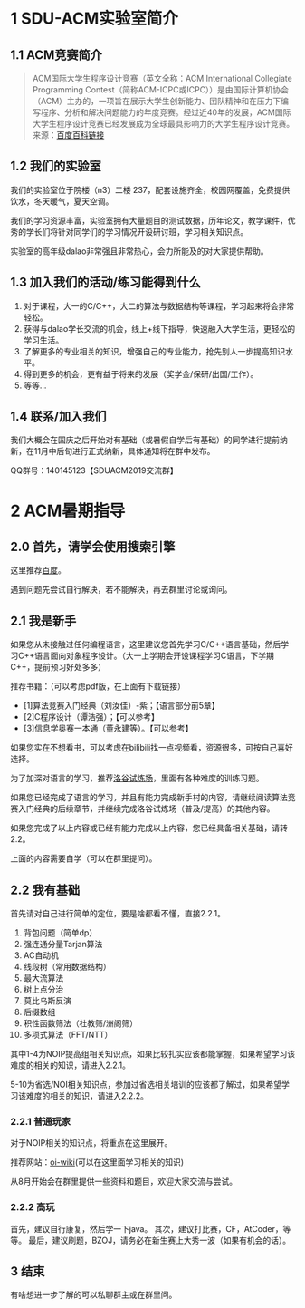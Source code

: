 # 1 SDU-ACM实验室简介

## 1.1 ACM竞赛简介

> ACM国际大学生程序设计竞赛（英文全称：ACM International Collegiate Programming Contest（简称ACM-ICPC或ICPC））是由国际计算机协会（ACM）主办的，一项旨在展示大学生创新能力、团队精神和在压力下编写程序、分析和解决问题能力的年度竞赛。经过近40年的发展，ACM国际大学生程序设计竞赛已经发展成为全球最具影响力的大学生程序设计竞赛。来源：[百度百科链接](https://baike.baidu.com/item/ACM%E5%9B%BD%E9%99%85%E5%A4%A7%E5%AD%A6%E7%94%9F%E7%A8%8B%E5%BA%8F%E8%AE%BE%E8%AE%A1%E7%AB%9E%E8%B5%9B)

## 1.2 我们的实验室
我们的实验室位于院楼（n3）二楼 237，配套设施齐全，校园网覆盖，免费提供饮水，冬天暖气，夏天空调。

我们的学习资源丰富，实验室拥有大量题目的测试数据，历年论文，教学课件，优秀的学长们将针对同学们的学习情况开设研讨班，学习相关知识点。

实验室的高年级dalao非常强且非常热心，会力所能及的对大家提供帮助。

## 1.3 加入我们的活动/练习能得到什么
1. 对于课程，大一的C/C++，大二的算法与数据结构等课程，学习起来将会非常轻松。
2. 获得与dalao学长交流的机会，线上+线下指导，快速融入大学生活，更轻松的学习生活。
3. 了解更多的专业相关的知识，增强自己的专业能力，抢先别人一步提高知识水平。
4. 得到更多的机会，更有益于将来的发展（奖学金/保研/出国/工作）。
5. 等等...

## 1.4 联系/加入我们

我们大概会在国庆之后开始对有基础（或暑假自学后有基础）的同学进行提前纳新，在11月中后旬进行正式纳新，具体通知将在群中发布。

QQ群号：140145123【SDUACM2019交流群】

# 2 ACM暑期指导

## 2.0 首先，请学会使用搜索引擎
这里推荐[百度](www.baidu.com)。

遇到问题先尝试自行解决，若不能解决，再去群里讨论或询问。

## 2.1 我是新手
如果您从未接触过任何编程语言，这里建议您首先学习C/C++语言基础，然后学习C++语言面向对象程序设计。（大一上学期会开设课程学习C语言，下学期C++，提前预习好处多多）

推荐书籍：（可以考虑pdf版，在上面有下载链接）
- [1]算法竞赛入门经典（刘汝佳）-紫；【语言部分前5章】
- [2]C程序设计（谭浩强）；【可以参考】
- [3]信息学奥赛一本通（董永建等）。【可以参考】

如果您实在不想看书，可以考虑在bilibili找一点视频看，资源很多，可按自己喜好选择。

为了加深对语言的学习，推荐[洛谷试炼场](https://www.luogu.org/training/mainpage)，里面有各种难度的训练习题。

如果您已经完成了语言的学习，并且有能力完成新手村的内容，请继续阅读算法竞赛入门经典的后续章节，并继续完成洛谷试炼场（普及/提高）的其他内容。

如果您完成了以上内容或已经有能力完成以上内容，您已经具备相关基础，请转2.2。

上面的内容需要自学（可以在群里提问）。

## 2.2 我有基础

首先请对自己进行简单的定位，要是啥都看不懂，直接2.2.1。
1. 背包问题（简单dp）
2. 强连通分量Tarjan算法
3. AC自动机
4. 线段树（常用数据结构）
5. 最大流算法
6. 树上点分治
7. 莫比乌斯反演
8. 后缀数组
9. 积性函数筛法（杜教筛/洲阁筛）
10. 多项式算法（FFT/NTT） 

其中1-4为NOIP提高组相关知识点，如果比较扎实应该都能掌握，如果希望学习该难度的相关的知识，请进入2.2.1。

5-10为省选/NOI相关知识点，参加过省选相关培训的应该都了解过，如果希望学习该难度的相关的知识，请进入2.2.2。

### 2.2.1 普通玩家

对于NOIP相关的知识点，将重点在这里展开。

推荐网站：[oi-wiki](https://oi-wiki.org/)(可以在这里面学习相关的知识)

从8月开始会在群里提供一些资料和题目，欢迎大家交流与尝试。

### 2.2.2 高玩

首先，建议自行康复，然后学一下java。
其次，建议打比赛，CF，AtCoder，等等。
最后，建议刷题，BZOJ，请务必在新生赛上大秀一波（如果有机会的话）。

## 3 结束
有啥想进一步了解的可以私聊群主或在群里问。

